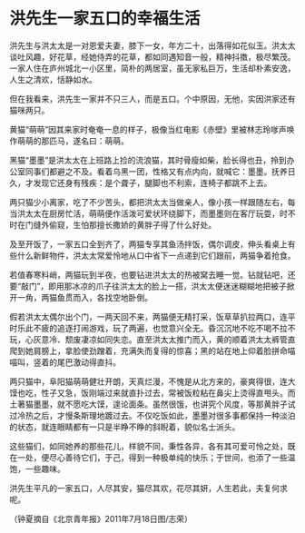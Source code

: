 # 洪先生一家五口的幸福生活

洪先生与洪太太是一对恩爱夫妻，膝下一女，年方二十，出落得如花似玉。洪太太谈吐风趣，好花草，经她侍弄的花草，都如同遇知音一般，精神抖擞，极尽繁茂。一家人住在庐州城北一小区里，简朴的两居室，虽无家私巨万，生活却朴素安逸，人生之清欢，恬静如水。 

但在我看来，洪先生一家并不只三人，而是五口。个中原因，无他，实因洪家还有猫咪两只。 

黄猫“萌萌”因其来家时奄奄一息的样子，极像当红电影《赤壁》里被林志玲嗲声唤作萌萌的那匹马，遂名曰：萌萌。 

黑猫“墨墨”是洪太太在上班路上捡的流浪猫，其时骨瘦如柴，脸长得也丑，拎到办公室同事们都避之不及。看着乌黑一团，性格又有点内向，就喊它：墨墨。抚养日久，才发现它还身有残疾：是个聋子，腿脚也不利索，连椅子都跳不上去。 

两只猫少小离家，吃了不少苦头，都把洪太太当做亲人，像小孩一样跟随左右，每当洪太太在厨房忙活，萌萌便作活泼可爱状环绕脚下，而墨墨则在客厅玩耍，时不时在门缝外偷窥，生怕那擅长撒娇的黄胖子得了什么好处。 

及至开饭了，一家五口全到齐了，两猫专享其鱼汤拌饭，偶尔调皮，伸头看桌上有些什么新鲜物件，洪太太常爱怜地从口中省下一点递到它们跟前，两猫争着抢食。 

若值春寒料峭，两猫玩到半夜，也要钻进洪太太的热被窝去睡一觉。钻就钻吧，还要“敲门”，即用那冰凉的爪子往洪太太的脸上一搭，洪太太便迷迷糊糊地把被子掀开一角，两猫鱼贯而入，各找空地卧倒。 

假若洪太太偶尔出个门，一两天回不来，两猫便无精打采，饭草草扒拉两口，连平时乐此不疲的追逐打闹游戏，玩了两遍，也觉意兴全无。昏沉沉地不吃不喝不拉不玩，心灰意冷、颓废凄凉如同失恋。直至洪太太推门而入，黄的顺着洪太太裤管直爬到她肩膀上，拿脸使劲蹭着，充满失而复得的惊喜；黑的站在地上仰着脸拼命喵喵叫，竖着的尾巴激动得直抖。 

两只猫中，阜阳猫萌萌健壮开朗，天真烂漫，不愧是从北方来的，豪爽得很，连大馍也吃，性子又急，饭刚端过来就直扑过去，常被饭粒粘在鼻尖上烫得直甩头。而土著猫墨墨，就不愿吃大馍，遑论面条。虽然很饿，也讲究个风度，等那黄胖子试过冷热之后，才慢条斯理地踱过去。不仅吃饭如此，墨墨对很多事都保持一种淡泊的状态，就连眼睛都有一只是半睁不睁的斜睨着，貌似名士派头。 

这些猫们，如同她养的那些花儿，样貌不同，秉性各异，各有其可爱可怜之处，既在一处，便尽心善待它们，于己，得到一种极单纯的快乐；于世间，也添了一些温饱，一些趣味。 

洪先生平凡的一家五口，人尽其安，猫尽其欢，花尽其妍，人生若此，夫复何求呢。 

（钟夏摘自《北京青年报》2011年7月18日图/志荣）